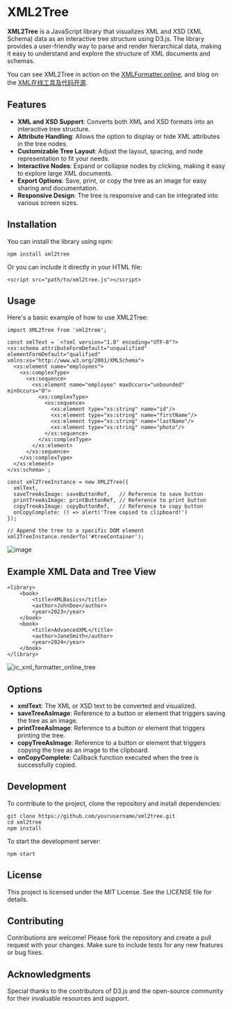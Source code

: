# XML2Tree

**XML2Tree** is a JavaScript library that visualizes XML and XSD (XML Schema) data as an interactive tree structure using D3.js. The library provides a user-friendly way to parse and render hierarchical data, making it easy to understand and explore the structure of XML documents and schemas.

You can see XML2Tree in action on the [XMLFormatter.online](https://xmlformatter.online/), and blog on the [XML在线工具及代码开源](https://chenwenguan.com/xml-online-tool-and-opensource/).

## Features

- **XML and XSD Support**: Converts both XML and XSD formats into an interactive tree structure.
- **Attribute Handling**: Allows the option to display or hide XML attributes in the tree nodes.
- **Customizable Tree Layout**: Adjust the layout, spacing, and node representation to fit your needs.
- **Interactive Nodes**: Expand or collapse nodes by clicking, making it easy to explore large XML documents.
- **Export Options**: Save, print, or copy the tree as an image for easy sharing and documentation.
- **Responsive Design**: The tree is responsive and can be integrated into various screen sizes.

## Installation

You can install the library using npm:
```
npm install xml2tree
```
Or you can include it directly in your HTML file:
```
<script src="path/to/xml2tree.js"></script>
```

## Usage
Here's a basic example of how to use XML2Tree:
```
import XML2Tree from 'xml2tree';

const xmlText = `<?xml version="1.0" encoding="UTF-8"?>
<xs:schema attributeFormDefault="unqualified" elementFormDefault="qualified" xmlns:xs="http://www.w3.org/2001/XMLSchema">
  <xs:element name="employees">
    <xs:complexType>
      <xs:sequence>
        <xs:element name="employee" maxOccurs="unbounded" minOccurs="0">
          <xs:complexType>
            <xs:sequence>
              <xs:element type="xs:string" name="id"/>
              <xs:element type="xs:string" name="firstName"/>
              <xs:element type="xs:string" name="lastName"/>
              <xs:element type="xs:string" name="photo"/>
            </xs:sequence>
          </xs:complexType>
        </xs:element>
      </xs:sequence>
    </xs:complexType>
  </xs:element>
</xs:schema>`;

const xml2TreeInstance = new XML2Tree({
  xmlText,
  saveTreeAsImage: saveButtonRef,   // Reference to save button
  printTreeAsImage: printButtonRef, // Reference to print button
  copyTreeAsImage: copyButtonRef,   // Reference to copy button
  onCopyComplete: () => alert('Tree copied to clipboard!')
});

// Append the tree to a specific DOM element
xml2TreeInstance.renderTo('#treeContainer');
```
![image](https://github.com/user-attachments/assets/6c4374f6-33ea-4a7b-bce5-1707f47c8716)


## Example XML Data and Tree View
```
<library>
    <book>
        <title>XMLBasics</title>
        <author>JohnDoe</author>
        <year>2023</year>
    </book>
    <book>
        <title>AdvancedXML</title>
        <author>JaneSmith</author>
        <year>2024</year>
    </book>
</library>
```
![ic_xml_formatter_online_tree](https://github.com/user-attachments/assets/be7ffe43-072b-4652-8226-c889d28a2510)


## Options

- **xmlText**: The XML or XSD text to be converted and visualized.
- **saveTreeAsImage**: Reference to a button or element that triggers saving the tree as an image.
- **printTreeAsImage**: Reference to a button or element that triggers printing the tree.
- **copyTreeAsImage**: Reference to a button or element that triggers copying the tree as an image to the clipboard.
- **onCopyComplete**: Callback function executed when the tree is successfully copied.

## Development
To contribute to the project, clone the repository and install dependencies:
```
git clone https://github.com/yourusername/xml2tree.git
cd xml2tree
npm install
```

To start the development server:
```
npm start
```
## License
This project is licensed under the MIT License. See the LICENSE file for details.

## Contributing
Contributions are welcome! Please fork the repository and create a pull request with your changes. Make sure to include tests for any new features or bug fixes.

## Acknowledgments
Special thanks to the contributors of D3.js and the open-source community for their invaluable resources and support.





